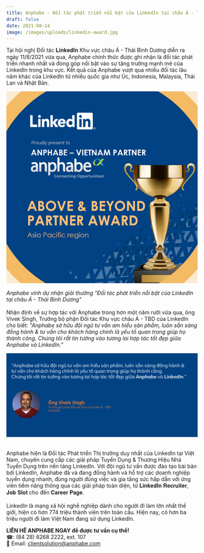 ```yaml
---
title: Anphabe - Đối tác phát triển nổi bật của LinkedIn tại châu Á - Thái Bình Dương
draft: false
date: 2021-08-14
image: /images/uploads/linkedin-award.jpg
---
```

Tại hội nghị Đối tác 𝐋𝐢𝐧𝐤𝐞𝐝𝐈𝐧 Khu vực châu Á - Thái Bình Dương diễn ra ngày 11/8/2021 vừa qua, Anphabe chính thức được ghi nhận là đối tác phát triển nhanh nhất và đóng góp nổi bật vào sự tăng trưởng mạnh mẽ của LinkedIn trong khu vực. Kết quả của Anphabe vượt qua nhiều đối tác lâu năm khác của LinkedIn từ nhiều quốc gia như Úc, Indonesia, Malaysia, Thái Lan và Nhật Bản.

![Anphabe - Đối tác phát triển nổi bật của LinkedIn tại châu Á - Thái Bình Dương](/images/uploads/linkedin-award.jpg "Anphabe - Đối tác phát triển nổi bật của LinkedIn tại châu Á - Thái Bình Dương")

*Anphabe vinh dự nhận giải thưởng "Đối tác phát triển nổi bật của LinkedIn tại châu Á - Thái Bình Dương"*\
\
Nhận định về sự hợp tác với Anphabe trong hơn một năm rưỡi vừa qua, ông Vivek Singh, Trưởng bộ phận Đối tác Khu vực châu Á - TBD của LinkedIn cho biết: *"Anphabe sở hữu đội ngũ tư vấn am hiểu sản phẩm, luôn sẵn sàng đồng hành & tư vấn cho khách hàng chính là yếu tố quan trọng giúp họ thành công. Chúng tôi rất tin tưởng vào tương lai hợp tác tốt đẹp giữa Anphabe và LinkedIn.”*

![ông Vivek Singh, Trưởng bộ phận Đối tác Khu vực châu Á - TBD của LinkedIn](/images/uploads/quote_linkedin.png "ông Vivek Singh, Trưởng bộ phận Đối tác Khu vực châu Á - TBD của LinkedIn")

\
Anphabe hiện là Đối tác Phát triển Thị trường duy nhất của LinkedIn tại Việt Nam, chuyên cung cấp các giải pháp Tuyển Dụng & Thương Hiệu Nhà Tuyển Dụng trên nền tảng LinkedIn. Với đội ngũ tư vấn được đào tạo bài bản bởi LinkedIn, Anphabe đã và đang đồng hành và hỗ trợ các doanh nghiệp tuyển dụng nhanh, đúng người đúng việc và gia tăng sức hấp dẫn với ứng viên tiềm năng thông qua các giải pháp toàn diện, từ 𝐋𝐢𝐧𝐤𝐞𝐝𝐈𝐧 𝐑𝐞𝐜𝐫𝐮𝐢𝐭𝐞𝐫, 𝐉𝐨𝐛 𝐒𝐥𝐨𝐭 cho đến 𝐂𝐚𝐫𝐞𝐞𝐫 𝐏𝐚𝐠𝐞.\
\
LinkedIn là mạng xã hội nghề nghiệp dành cho người đi làm lớn nhất thế giới, hiện có hơn 774 triệu thành viên trên toàn cầu. Hiện nay, có hơn ba triệu người đi làm Việt Nam đang sử dụng LinkedIn.

**LIÊN HÊ ANPHABE NGAY để được tư vấn cụ thể!**\
☎: (84 28) 6268 2222, ext. 107 \
📩 Email: [clientsolution@anphabe.com](mailto:clientsolution@anphabe.com)